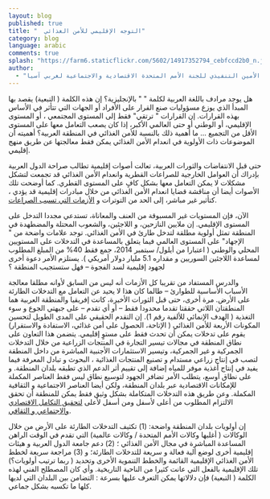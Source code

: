 ```yaml
---
layout: blog
published: true
title: "  التوجه الإقليمي للأمن الغذائي"
category: blog
language: arabic
comments: true
splash: "https://farm6.staticflickr.com/5602/14917352794_cebfccd2b0_n.jpg"
author: 
  - "نديم خوري - نائب الأمين التنفيذي للجنة الأمم المتحدة الاقتصادية والاجتماعية لغربي آسيا "
---
```


هل يوجد مرادف باللغة العربية لكلمة " " بالإنجليزية؟  إن هذه الكلمة ( التبعية) يقصد بها المبدأ الذي يوزع مسؤوليات صنع القرار على الأفراد أو الجهات التي تتأثر في الأساس بهذه القرارات.  إن القرارات  " ترتقي" فقط إلى المستوى المجتمعي ، أو المستوى الإقليمي، أو الوطني أو حتى العالمي الأكبر، إذا كان يصعب التعامل معها على المستوى الأقل من التجميع ... ما أهمية ذلك بالنسبة للأمن الغذائي في المنطقة العربية؟  أهميته أن الموضوعات ذات الأولوية في انعدام الأمن الغذائي يمكن فقط  معالجتها عن طريق منهج إقليمي.
<!-- more -->
  
حتى قبل الانتفاضات والثورات العربية، تعالت أصوات إقليمية تطالب صراحة الدول العربية بإدراك أن العوامل الخارجية  للصراعات القطرية  وانعدام الأمن الغذائي قد تجمعت لتشكل مشكلات لا يمكن التعامل معها بشكل كافٍ على المستوى القطري. كما أوضحت  تلك الأصوات أيضا أن مناقشة قضايا انعدام الأمن الغذائي من خلال مبادرات إقليمية قد يؤدي ، كتأثير غير مباشر، إلى الحد من التوترات   و [الأزمات التي تسبب الصراعات](http://www.escwa.un.org/information/publications/edit/upload/ecri-10-1-e.pdf).

الآن، فإن المستويات غير المسبوقة من  العنف والمعاناة، تستدعي مجددا التدخل على المستوى الإقليمي.  إن ملايين النازحين،            و اللاجئين، والشعوب المحتلة والمضطهدة في المنطقة تمثل أولوية مطلقة لتدخل طارئ  في الأمن الغذائي. توجد علامات واضحة من   " الإجهاد" على المستوى العالمي  فيما يتعلق بالمساعدة في التدخلات على المستويين المحلي والوطني ( اعتبارا من أيلول/ سبتمبر 2014، جمع فقط 40% من المبلغ المطلوب لمساعدة اللاجئين السوريين و مقداره 5.1 مليار دولار أمريكي ). يستلزم الأمر دعوة  أخرى لجهود إقليمية لسد الفجوة – فهل ستستجيب المنطقة ؟ 
  
والدرس المستفاد من تقريبا كل الأزمات  أنه ليس من السابق لأوانه  مطلقا معالجة الأسباب الأساسية للطوارئ – طالما كان هذا لا يحيد عن التعامل مع التدخلات الطارئة على  الأرض.  مرة أخرى، حتى قبل الثورات الأخيرة، كانت إفريقيا والمنطقة العربية  هما المنطقتان اللاتي حققتا تقدما محدودا فقط – أو أي تقدم – على جبهتي الجوع و سوء التغذية ( الهدف الإنمائي للألفية رقم 1). إن التقدم الحقيقي على المدى الطويل لتحسين المكونات الأربعة للأمن الغذائي ( الإتاحة، الحصول على أمن غذائي، الاستفادة والاستقرار) يقوم على تدخلات يمكن أن تحدث فقط على مستوٍ إقليمي.  يتضمن هذا التعاون على نطاق المنطقة في مجالات تيسير التجارة  في المنتجات الزراعية  من خلال التدخلات الجمركية و غير الجمركية، وتيسير الاستثمارات الأجنبية المباشرة من داخل المنطقة  لتصب في إنتاج زراعي مستدام  و تصنيع المنتجات الغذائية ، البحوث و تبادل المعرفة فيما يفيد في إنتاج أغذية موفر للمياه إضافة إلى تقييم أثر الدعم  الذي تطبقه بلدان المنطقة. و على  نطاق أوسع، يتطلب الأمر تضافر الجهود  لتوسيع نطاق ليس فقط العناصر المكملة  للإمكانات الاقتصادية عبر بلدان المنطقة، ولكن أيضا العناصر الاجتماعية و الثقافية المكملة.  وعن طريق هذه التدخلات المتكاملة  بشكل وثيق فقط يمكن للمنطقة أن تحقق  الالتزام المطلوب من أعلى لأسفل ومن أسفل لأعلى [لتحقيق التكامل الاقتصادي والاجتماعي و الثقافي](http://www.escwa.un.org/information/publications/edit/upload/E_ESCWA_OES_13_3_E.pdf).

إن أولويات بلدان المنطقة واضحة: (1) تكثيف التدخلات الطارئة على الأرض من خلال الوكالات ( أغلبها وكالات الأمم المتحدة / وكالات عالمية) التي تقدم في الوقت الراهن المساعدة المباشرة في مجال الأمن الغذائي ؛ (2) دعم جامعة الدول العربية و هيئات إقليمية أخرى لوضع ألية فعالة و سريعة للتدخلات الطارئة؛ و (3) مراجعة سريعة لخطط الأمن الغذائي الإقليمية القائمة والخطط التنموية الأخرى وتحديد ( ربما ترتيب أولويات؟)  تلك الإقليمية بالفعل التي عانت كثيرا من الناحية التاريخية. وأي كان المصطلح الفني  لهذه الكلمة ( التبعية)  فإن دلالاتها يمكن التعرف عليها بسرعة : التضامن بين البلدان التي لديها كلها ما تكسبه بشكل جماعي.